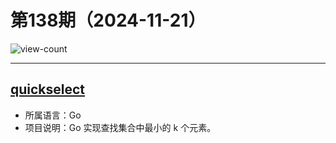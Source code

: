 # 第138期（2024-11-21）

![view-count](https://count.getloli.com/@xiaoxuan6-weekly-20241121)

---
## [quickselect](https://github.com/wangjohn/quickselect)
- 所属语言：Go
- 项目说明：Go 实现查找集合中最小的 k 个元素。
